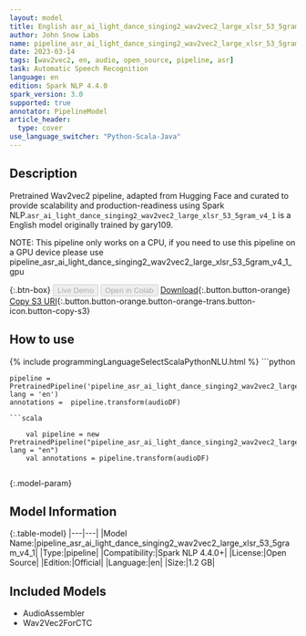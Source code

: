 ```yaml
---
layout: model
title: English asr_ai_light_dance_singing2_wav2vec2_large_xlsr_53_5gram_v4_1 TFWav2Vec2ForCTC from gary109
author: John Snow Labs
name: pipeline_asr_ai_light_dance_singing2_wav2vec2_large_xlsr_53_5gram_v4_1
date: 2023-03-14
tags: [wav2vec2, en, audio, open_source, pipeline, asr]
task: Automatic Speech Recognition
language: en
edition: Spark NLP 4.4.0
spark_version: 3.0
supported: true
annotator: PipelineModel
article_header:
  type: cover
use_language_switcher: "Python-Scala-Java"
---
```


## Description

Pretrained Wav2vec2  pipeline, adapted from Hugging Face and curated to provide scalability and production-readiness using Spark NLP.`asr_ai_light_dance_singing2_wav2vec2_large_xlsr_53_5gram_v4_1` is a English model originally trained by gary109.

NOTE: This pipeline only works on a CPU, if you need to use this pipeline on a GPU device please use pipeline_asr_ai_light_dance_singing2_wav2vec2_large_xlsr_53_5gram_v4_1_gpu

{:.btn-box}
<button class="button button-orange" disabled>Live Demo</button>
<button class="button button-orange" disabled>Open in Colab</button>
[Download](https://s3.amazonaws.com/auxdata.johnsnowlabs.com/public/models/pipeline_asr_ai_light_dance_singing2_wav2vec2_large_xlsr_53_5gram_v4_1_en_4.4.0_3.0_1678796762713.zip){:.button.button-orange}
[Copy S3 URI](s3://auxdata.johnsnowlabs.com/public/models/pipeline_asr_ai_light_dance_singing2_wav2vec2_large_xlsr_53_5gram_v4_1_en_4.4.0_3.0_1678796762713.zip){:.button.button-orange.button-orange-trans.button-icon.button-copy-s3}

## How to use



<div class="tabs-box" markdown="1">
{% include programmingLanguageSelectScalaPythonNLU.html %}
```python

    pipeline = PretrainedPipeline('pipeline_asr_ai_light_dance_singing2_wav2vec2_large_xlsr_53_5gram_v4_1', lang = 'en')
    annotations =  pipeline.transform(audioDF)
    
```
```scala

    val pipeline = new PretrainedPipeline("pipeline_asr_ai_light_dance_singing2_wav2vec2_large_xlsr_53_5gram_v4_1", lang = "en")
    val annotations = pipeline.transform(audioDF)
    
```
</div>

{:.model-param}
## Model Information

{:.table-model}
|---|---|
|Model Name:|pipeline_asr_ai_light_dance_singing2_wav2vec2_large_xlsr_53_5gram_v4_1|
|Type:|pipeline|
|Compatibility:|Spark NLP 4.4.0+|
|License:|Open Source|
|Edition:|Official|
|Language:|en|
|Size:|1.2 GB|

## Included Models

- AudioAssembler
- Wav2Vec2ForCTC